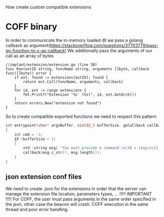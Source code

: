 How create custom compatible extensions

# COFF binary
In order to communicate the in-memory loaded dll we pass a golang callback as argument(https://stackoverflow.com/questions/37703779/pass-go-function-to-c-as-callback)
We additionally pass the arguments of our call as an array of bytes 
```golang
//implant/extension/extension.go (line 30)
func Run(extID string, funcName string, arguments []byte, callback func([]byte)) error {
	if ext, found := extensions[extID]; found {
		return ext.Call(funcName, arguments, callback)
	}
	for id, ext := range extensions {
		fmt.Printf("Extension '%s' (%s)", id, ext.GetArch())
	}
	return errors.New("extension not found")
}
```
So to create compatible exported functions we need to respect this pattern

```c
int entrypoint(char* argsBuffer, uint32_t bufferSize, goCallback callback)
{
    int cmd = -1;
    if (bufferSize < 1)
    {
        std::string msg{ "You must provide a command.\n\t0 = stop\n\t1 = start\n\t2 = get logs" };
        callback(msg.c_str(), msg.length());
    }
}
```

## json extension conf files
We need to create .json for the extensions in order that the server can manage the extension file location, parameters types, ...
!!!!! IMPORTANT !!!!!
For COFF, the user must pass arguments in the same order specified in the json, other case the beacon will crash. COFF execution in the same thread and poor error handling.
